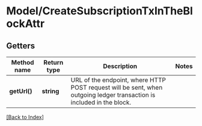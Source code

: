 # Model/CreateSubscriptionTxInTheBlockAttr

## Getters

Method name | Return type | Description | Notes
------------ | ------------- | ------------- | -------------
**getUrl()** | **string** | URL of the endpoint, where HTTP POST request will be sent, when outgoing ledger transaction is included in the block. |

[[Back to Index]](../index.md)
